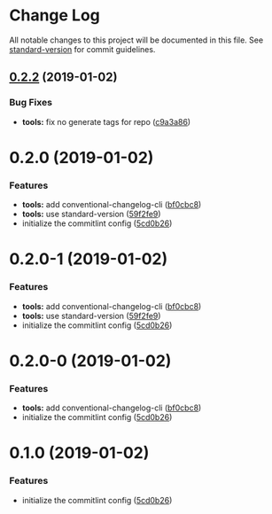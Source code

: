# Change Log

All notable changes to this project will be documented in this file. See [standard-version](https://github.com/conventional-changelog/standard-version) for commit guidelines.

<a name="0.2.2"></a>
## [0.2.2](https://github.com/Limtick/commitlint-demo/compare/v0.2.0...v0.2.2) (2019-01-02)


### Bug Fixes

* **tools:** fix no generate tags for repo ([c9a3a86](https://github.com/Limtick/commitlint-demo/commit/c9a3a86))



<a name="0.2.0"></a>
# 0.2.0 (2019-01-02)


### Features

* **tools:** add conventional-changelog-cli ([bf0cbc8](https://github.com/Limtick/commitlint-demo/commit/bf0cbc8))
* **tools:** use standard-version ([59f2fe9](https://github.com/Limtick/commitlint-demo/commit/59f2fe9))
* initialize the commitlint config ([5cd0b26](https://github.com/Limtick/commitlint-demo/commit/5cd0b26))



<a name="0.2.0-1"></a>
# 0.2.0-1 (2019-01-02)


### Features

* **tools:** add conventional-changelog-cli ([bf0cbc8](https://github.com/Limtick/commitlint-demo/commit/bf0cbc8))
* **tools:** use standard-version ([59f2fe9](https://github.com/Limtick/commitlint-demo/commit/59f2fe9))
* initialize the commitlint config ([5cd0b26](https://github.com/Limtick/commitlint-demo/commit/5cd0b26))



<a name="0.2.0-0"></a>
# 0.2.0-0 (2019-01-02)


### Features

* **tools:** add conventional-changelog-cli ([bf0cbc8](https://github.com/Limtick/commitlint-demo/commit/bf0cbc8))
* initialize the commitlint config ([5cd0b26](https://github.com/Limtick/commitlint-demo/commit/5cd0b26))



# 0.1.0 (2019-01-02)


### Features

* initialize the commitlint config ([5cd0b26](https://github.com/Limtick/commitlint-demo/commit/5cd0b26))
